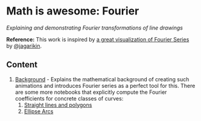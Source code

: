 # Math is awesome: Fourier
_Explaining and demonstrating Fourier transformations of line drawings_

__Reference:__ 
This work is inspired by [a great visualization of Fourier Series](https://mobile.twitter.com/jagarikin/status/962449509782495232) by [@jagarikin](https://mobile.twitter.com/jagarikin).

## Content
1. [Background](Fourier-Series-of-Curves-Background.ipynb) - Explains the mathematical background of creating such animations
and introduces Fourier series as a perfect tool for this. There are some more notebooks that
explicitly compute the Fourier coefficients for concrete classes of curves:
    1. [Straight lines and polygons](Fourier-Series-of-Curves-Example-1-Polygones.ipynb)
    2. [Ellipse Arcs](Fourier-Series-of-Curves-Example-2-Arcs.ipynb)
